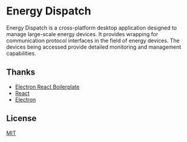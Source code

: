 # Energy Dispatch

Energy Dispatch is a cross-platform desktop application designed to manage large-scale energy devices. It provides wrapping for communication protocol interfaces in the field of energy devices. The devices being accessed provide detailed monitoring and management capabilities.

## Thanks

- [Electron React Boilerplate](https://github.com/electron-react-boilerplate/electron-react-boilerplate)
- [React](https://reactjs.org/)
- [Electron](https://www.electronjs.org/)

## License

[MIT](LICENSE)
